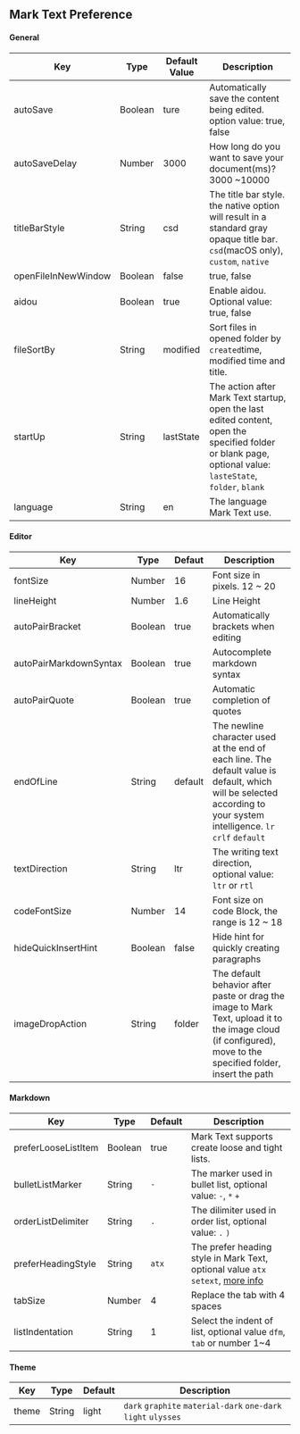 ## Mark Text Preference

#### General

| Key                 | Type    | Default Value | Description                                                                                                                                                |
| ------------------- | ------- | ------------- | ---------------------------------------------------------------------------------------------------------------------------------------------------------- |
| autoSave            | Boolean | ture          | Automatically save the content being edited. option value: true, false                                                                                     |
| autoSaveDelay       | Number  | 3000          | How long do you want to save your document(ms)?3000 ~10000                                                                                                 |
| titleBarStyle       | String  | csd           | The title bar style. the native option will result in a standard gray opaque title bar. `csd`(macOS only), `custom`, `native`                              |
| openFileInNewWindow | Boolean | false         | true, false                                                                                                                                                |
| aidou               | Boolean | true          | Enable aidou. Optional value: true, false                                                                                                                  |
| fileSortBy          | String  | modified      | Sort files in opened folder by `created`time, modified time and title.                                                                                     |
| startUp             | String  | lastState     | The action after Mark Text startup, open the last edited content, open the specified folder or blank page, optional value: `lasteState`, `folder`, `blank` |
| language            | String  | en            | The language Mark Text use.                                                                                                                                |

#### Editor

| Key                    | Type    | Defaut  | Description                                                                                                                                                           |
| ---------------------- | ------- | ------- | --------------------------------------------------------------------------------------------------------------------------------------------------------------------- |
| fontSize               | Number  | 16      | Font size in pixels. 12 ~ 20                                                                                                                                          |
| lineHeight             | Number  | 1.6     | Line Height                                                                                                                                                           |
| autoPairBracket        | Boolean | true    | Automatically brackets when editing                                                                                                                                   |
| autoPairMarkdownSyntax | Boolean | true    | Autocomplete markdown syntax                                                                                                                                          |
| autoPairQuote          | Boolean | true    | Automatic completion of quotes                                                                                                                                        |
| endOfLine              | String  | default | The newline character used at the end of each line. The default value is default, which will be selected according to your system intelligence. `lr` `crlf` `default` |
| textDirection          | String  | ltr     | The writing text direction, optional value: `ltr` or `rtl`                                                                                                            |
| codeFontSize           | Number  | 14      | Font size on code Block, the range is 12 ~ 18                                                                                                                         |
| hideQuickInsertHint    | Boolean | false   | Hide hint for quickly creating paragraphs                                                                                                                             |
| imageDropAction        | String  | folder  | The default behavior after paste or drag the image to Mark Text, upload it to the image cloud (if configured), move to the specified folder, insert the path          |

#### Markdown

| Key                 | Type    | Default | Description                                                                                                                       |
| ------------------- | ------- | ------- | --------------------------------------------------------------------------------------------------------------------------------- |
| preferLooseListItem | Boolean | true    | Mark Text supports create loose and tight lists.                                                                                  |
| bulletListMarker    | String  | `-`     | The marker used in bullet list, optional value: `-`, `*` `+`                                                                      |
| orderListDelimiter  | String  | `.`     | The dilimiter used in order list, optional value: `.` `)`                                                                         |
| preferHeadingStyle  | String  | `atx`   | The prefer heading style in Mark Text, optional value `atx` `setext`, [more info](https://spec.commonmark.org/0.29/#atx-headings) |
| tabSize             | Number  | 4       | Replace the tab with 4 spaces                                                                                                     |
| listIndentation     | String  | 1       | Select the indent of list, optional value `dfm`, `tab` or number 1~4                                                              |

#### Theme

| Key   | Type   | Default | Description                                                    |
| ----- | ------ | ------- | -------------------------------------------------------------- |
| theme | String | light   | `dark` `graphite` `material-dark` `one-dark` `light` `ulysses` |
